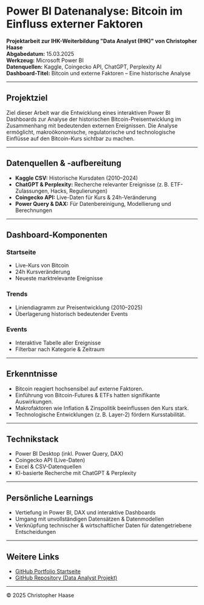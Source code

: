 # Power BI Datenanalyse: Bitcoin im Einfluss externer Faktoren

**Projektarbeit zur IHK-Weiterbildung "Data Analyst (IHK)" von Christopher Haase**  
**Abgabedatum:** 15.03.2025  
**Werkzeug:** Microsoft Power BI  
**Datenquellen:** Kaggle, Coingecko API, ChatGPT, Perplexity AI  
**Dashboard-Titel:** Bitcoin und externe Faktoren – Eine historische Analyse  

---

## Projektziel

Ziel dieser Arbeit war die Entwicklung eines interaktiven Power BI Dashboards zur Analyse der historischen Bitcoin-Preisentwicklung im Zusammenhang mit bedeutenden externen Ereignissen. Die Analyse ermöglicht, makroökonomische, regulatorische und technologische Einflüsse auf den Bitcoin-Kurs sichtbar zu machen.

---

## Datenquellen & -aufbereitung

- **Kaggle CSV:** Historische Kursdaten (2010–2024)
- **ChatGPT & Perplexity:** Recherche relevanter Ereignisse (z. B. ETF-Zulassungen, Hacks, Regulierungen)
- **Coingecko API:** Live-Daten für Kurs & 24h-Veränderung
- **Power Query & DAX:** Für Datenbereinigung, Modellierung und Berechnungen

---

## Dashboard-Komponenten

### Startseite
- Live-Kurs von Bitcoin
- 24h Kursveränderung
- Neueste marktrelevante Ereignisse

### Trends
- Liniendiagramm zur Preisentwicklung (2010–2025)
- Überlagerung historisch bedeutender Events

### Events
- Interaktive Tabelle aller Ereignisse
- Filterbar nach Kategorie & Zeitraum

---

## Erkenntnisse

- Bitcoin reagiert hochsensibel auf externe Faktoren.
- Einführung von Bitcoin-Futures & ETFs hatten signifikante Auswirkungen.
- Makrofaktoren wie Inflation & Zinspolitik beeinflussen den Kurs stark.
- Technologische Entwicklungen (z. B. Layer-2) fördern Kursstabilität.

---

## Technikstack

- Power BI Desktop (inkl. Power Query, DAX)
- Coingecko API (Live-Daten)
- Excel & CSV-Datenquellen
- KI-basierte Recherche mit ChatGPT & Perplexity

---

## Persönliche Learnings

- Vertiefung in Power BI, DAX und interaktive Dashboards
- Umgang mit unvollständigen Datensätzen & Datenmodellen
- Verknüpfung technischer & wirtschaftlicher Daten für datengetriebene Entscheidungen

---

## Weitere Links

- [GitHub Portfolio Startseite](https://chriz85.github.io/portfolio/)
- [GitHub Repository (Data Analyst Projekt)](https://github.com/chriz85/ihk-data-analyst-projekt)

---

© 2025 Christopher Haase
